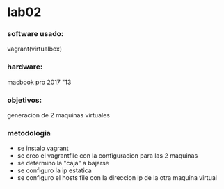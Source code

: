 # lab02

### software usado:
vagrant(virtualbox)

### hardware:
macbook pro 2017 "13

### objetivos:
generacion de 2 maquinas virtuales

### metodologia
- se instalo vagrant
- se creo el vagrantfile con la configuracion para las 2 maquinas
- se determino la "caja" a bajarse
- se configuro la ip estatica
- se configuro el hosts file con la direccion ip de la otra maquina virtual
